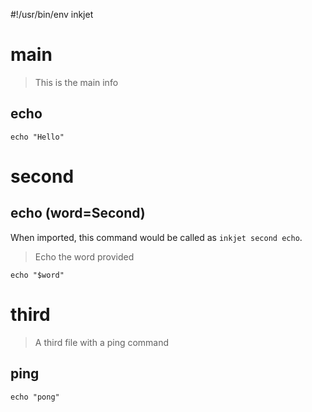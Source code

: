 #!/usr/bin/env inkjet

# main

> This is the main info

## echo

```
echo "Hello"
```

<!-- In this example, the contents below were imported from a seperate file. The h1 title `second` is parsed as an h2 and so on. -->

# second

## echo (word=Second)

When imported, this command would be called as `inkjet second echo`.

> Echo the word provided

```
echo "$word"
```

# third

> A third file with a ping command

## ping

```
echo "pong"
```

